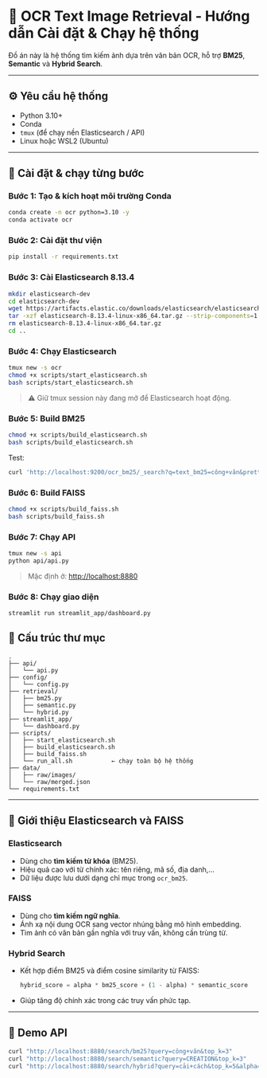 
# 📘 OCR Text Image Retrieval - Hướng dẫn Cài đặt & Chạy hệ thống

Đồ án này là hệ thống tìm kiếm ảnh dựa trên văn bản OCR, hỗ trợ **BM25**, **Semantic** và **Hybrid Search**.

---

## ⚙️ Yêu cầu hệ thống

* Python 3.10+
* Conda
* `tmux` (để chạy nền Elasticsearch / API)
* Linux hoặc WSL2 (Ubuntu)

---

## 🚀 Cài đặt & chạy từng bước

### Bước 1: Tạo & kích hoạt môi trường Conda

```bash
conda create -n ocr python=3.10 -y
conda activate ocr
```

### Bước 2: Cài đặt thư viện

```bash
pip install -r requirements.txt
```

### Bước 3: Cài Elasticsearch 8.13.4

```bash
mkdir elasticsearch-dev
cd elasticsearch-dev
wget https://artifacts.elastic.co/downloads/elasticsearch/elasticsearch-8.13.4-linux-x86_64.tar.gz
tar -xzf elasticsearch-8.13.4-linux-x86_64.tar.gz --strip-components=1
rm elasticsearch-8.13.4-linux-x86_64.tar.gz
cd ..
```

### Bước 4: Chạy Elasticsearch

```bash
tmux new -s ocr
chmod +x scripts/start_elasticsearch.sh
bash scripts/start_elasticsearch.sh
```

> ⚠ Giữ tmux session này đang mở để Elasticsearch hoạt động.

### Bước 5: Build BM25

```bash
chmod +x scripts/build_elasticsearch.sh
bash scripts/build_elasticsearch.sh
```

Test:

```bash
curl 'http://localhost:9200/ocr_bm25/_search?q=text_bm25=công+văn&pretty'
```

### Bước 6: Build FAISS

```bash
chmod +x scripts/build_faiss.sh
bash scripts/build_faiss.sh
```

### Bước 7: Chạy API

```bash
tmux new -s api
python api/api.py
```

> Mặc định ở: [http://localhost:8880](http://localhost:8880)

### Bước 8: Chạy giao diện

```bash
streamlit run streamlit_app/dashboard.py
```


## 📂 Cấu trúc thư mục

```
.
├── api/
│   └── api.py
├── config/
│   └── config.py
├── retrieval/
│   ├── bm25.py
│   ├── semantic.py
│   └── hybrid.py
├── streamlit_app/
│   └── dashboard.py
├── scripts/
│   ├── start_elasticsearch.sh
│   ├── build_elasticsearch.sh
│   ├── build_faiss.sh
│   └── run_all.sh           ← chạy toàn bộ hệ thống
├── data/
│   ├── raw/images/
│   └── raw/merged.json
└── requirements.txt
```

---

## 🧠 Giới thiệu Elasticsearch và FAISS

### Elasticsearch

* Dùng cho **tìm kiếm từ khóa** (BM25).
* Hiệu quả cao với từ chính xác: tên riêng, mã số, địa danh,...
* Dữ liệu được lưu dưới dạng chỉ mục trong `ocr_bm25`.

### FAISS

* Dùng cho **tìm kiếm ngữ nghĩa**.
* Ánh xạ nội dung OCR sang vector nhúng bằng mô hình embedding.
* Tìm ảnh có văn bản gần nghĩa với truy vấn, không cần trùng từ.

### Hybrid Search

* Kết hợp điểm BM25 và điểm cosine similarity từ FAISS:

  ```python
  hybrid_score = alpha * bm25_score + (1 - alpha) * semantic_score
  ```

* Giúp tăng độ chính xác trong các truy vấn phức tạp.

---

## 🧪 Demo API

```bash
curl "http://localhost:8880/search/bm25?query=công+văn&top_k=3"
curl "http://localhost:8880/search/semantic?query=CREATION&top_k=3"
curl "http://localhost:8880/search/hybrid?query=cải+cách&top_k=5&alpha=0.5"
```

